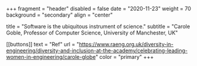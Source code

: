 +++ 
fragment = "header" 
disabled = false 
date = "2020-11-23" 
weight = 70 
background = "secondary"
align = "center"

title = "Software is the ubiquitous instrument of science." 
subtitle = "Carole Goble, Professor of Computer Science, University of Manchester, UK"

[[buttons]]
  text = "Ref"
  url = "https://www.raeng.org.uk/diversity-in-engineering/diversity-and-inclusion-at-the-academy/celebrating-leading-women-in-engineering/carole-globe"
  color = "primary"
+++
